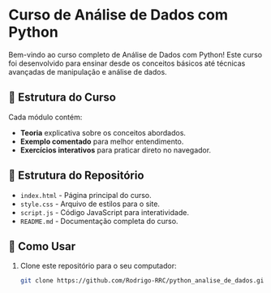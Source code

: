 # Curso de Análise de Dados com Python

Bem-vindo ao curso completo de Análise de Dados com Python! Este curso foi desenvolvido para ensinar desde os conceitos básicos até técnicas avançadas de manipulação e análise de dados.

## 📌 Estrutura do Curso
Cada módulo contém:
- **Teoria** explicativa sobre os conceitos abordados.
- **Exemplo comentado** para melhor entendimento.
- **Exercícios interativos** para praticar direto no navegador.

## 📂 Estrutura do Repositório
- `index.html` - Página principal do curso.
- `style.css` - Arquivo de estilos para o site.
- `script.js` - Código JavaScript para interatividade.
- `README.md` - Documentação completa do curso.

## 🚀 Como Usar
1. Clone este repositório para o seu computador:
   ```bash
   git clone https://github.com/Rodrigo-RRC/python_analise_de_dados.git
